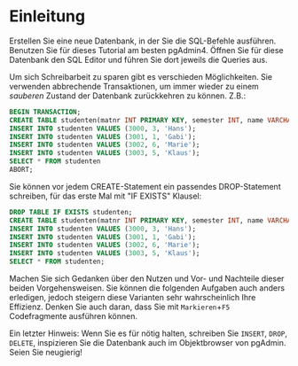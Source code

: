Einleitung
==========

Erstellen Sie eine neue Datenbank, in der Sie die SQL-Befehle ausführen.
Benutzen Sie für dieses Tutorial am besten pgAdmin4. Öffnen Sie für diese Datenbank den SQL Editor und führen Sie dort jeweils die Queries aus.

Um sich Schreibarbeit zu sparen gibt es verschieden Möglichkeiten.
Sie verwenden abbrechende Transaktionen, um immer wieder zu einem
*sauberen* Zustand der Datenbank zurückkehren zu können. Z.B.:

```sql
BEGIN TRANSACTION;
CREATE TABLE studenten(matnr INT PRIMARY KEY, semester INT, name VARCHAR);
INSERT INTO studenten VALUES (3000, 3, 'Hans');
INSERT INTO studenten VALUES (3001, 1, 'Gabi');
INSERT INTO studenten VALUES (3002, 6, 'Marie');
INSERT INTO studenten VALUES (3003, 5, 'Klaus');
SELECT * FROM studenten
ABORT;
```

Sie können vor jedem CREATE-Statement ein passendes DROP-Statement  schreiben, für das erste Mal mit "IF EXISTS" Klausel:

```sql
DROP TABLE IF EXISTS studenten;
CREATE TABLE studenten(matnr INT PRIMARY KEY, semester INT, name VARCHAR);
INSERT INTO studenten VALUES (3000, 3, 'Hans');
INSERT INTO studenten VALUES (3001, 1, 'Gabi');
INSERT INTO studenten VALUES (3002, 6, 'Marie');
INSERT INTO studenten VALUES (3003, 5, 'Klaus');
SELECT * FROM studenten;
```

Machen Sie sich Gedanken über den Nutzen und Vor- und Nachteile dieser beiden
Vorgehensweisen. Sie können die folgenden Aufgaben auch anders erledigen,
jedoch steigern diese Varianten sehr wahrscheinlich Ihre Effizienz.
Denken Sie auch daran, dass Sie mit `Markieren`+`F5` Codefragmente ausführen
können.

Ein letzter Hinweis: Wenn Sie es für nötig halten, schreiben Sie `INSERT`,
`DROP`, `DELETE`, inspizieren Sie die Datenbank auch im Objektbrowser von pgAdmin.
Seien Sie neugierig!
